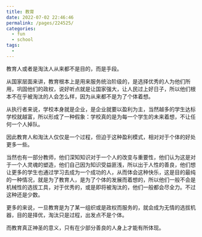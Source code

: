 ```yaml
---
title: 教育
date: 2022-07-02 22:46:46
permalink: /pages/224525/
categories:
  - fun
  - school
tags:
  - 
---
```



教育人或者是淘汰人从来都不是目的，而是手段。



从国家层面来讲，教育根本上是用来服务统治阶级的，是选择优秀的人为他们所用，巩固他们的政权，说好听点就是让国家强大，让人民过上好日子，所以他们根本不在乎被淘汰的人会怎么样，因为从来都不是为了个体着想。



从执行者来说，学校本身就是企业，是企业就要以盈利为主，当然越多的学生达标学校就越富，所以形成了一种假象：学校真的是为每一个学生的未来着想，不让任何一个人掉队。

因此教育人和淘汰人仅仅是一个过程，但迫于这种盈利模式，相对对于个体的好处更多一些。



当然也有一部分教师，他们深知知识对于一个人的改变与重要性，他们认为这是对于一个人灵魂的塑造，他们自己因为知识受益匪浅，所以出于人性的善良，他们想让更多的学生也通过学习去成为一个成功的人，从而体会这种快乐，这是目的最纯的一种情况，就是为了教育人，是为了个体的发展而着想的，所以他们一般不会是机械性的选拔工具，对于优秀的，或是即将被淘汰的，他们一般都会尽全力。不过这种还是少数。



更多的来说，一旦教育是为了某一组织或是政权而服务的，就会成为无情的选拔机器，目的是择优，淘汰只是过程，出发点不是个体。

而教育真正神圣的意义，只有在少部分善良的人身上才能有所体现。